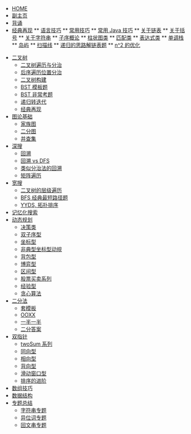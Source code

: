 <!-- docs/_sidebar.md -->

* [HOME](./)
* [副主页](./coding/index)
* [背诵](./coding/memorize)
* [经典再现](./coding/classic/anagram)
** [语言技巧](./coding/classic/lan_sum)
** [常用技巧](./coding/classic/freqused)
** [常用 Java 技巧](./coding/classic/freqused_java)
** [关于链表](./coding/classic/linkedlist)
** [关于括号](./coding/classic/parentheses)
** [关于字符串](./coding/classic/strings)
** [子序概论](./coding/classic/subsequence)
** [柱状图类](./coding/classic/barchart)
** [匹配类](./coding/classic/match)
** [表达式类](./coding/classic/expr)
** [单调栈](./coding/classic/monoq)
** [岛屿](./coding/classic/islands)
** [扫描线](./coding/classic/sweep)
** [递归的思路解链表题](./coding/linkedlist/kgroupreverse)
** [n^2 的优化](./coding/classic/n2_tolower)
- [二叉树](./coding/tree/index)
  * [二叉树遍历与分治](./coding/tree/traversal)
  * [后序遍历位置分治](./coding/tree/postorder)
  * [二叉树构建](./coding/tree/reconstruct)
  * [BST 模板题](./coding/tree/bst)
  * [BST 非常考题](./coding/tree/bst_hard)
  * [递归转迭代](./coding/tree/iterative)
  * [经典再现](./coding/tree/classic)
- [图论基础](./coding/graph/index)
  * [家族图](./coding/graph/family)
  * [二分图](./coding/graph/bipartite)
  * [并查集](./coding/graph/unionfind)
- [深搜](./coding/dfs/index)
  * [回溯](./coding/dfs/backtracking)
  * [回溯 vs DFS](./coding/dfs/backtracking_vs_dfs)
  * [类似分治法的回溯](./coding/dfs/divcon)
  * [矩阵遍历](./coding/dfs/traversal)
- [宽搜](./coding/bfs/index)
  * [二叉树的层级遍历](./coding/bfs/levels)
  * [BFS 经典最短路径题](./coding/bfs/shortest)
  * [YYDS, 拓扑排序](./coding/bfs/topsort)
- [记忆化搜索](./coding/memo/index)
- [动态规划](./coding/dp/index)
  * [决策类](./coding/dp/decision)
  * [双子序型](./coding/dp/subsequence)
  * [坐标型](./coding/dp/indices)
  * [非典型坐标型动规](./coding/dp/indices_adv)
  * [背包型](./coding/dp/knapsack)
  * [博弈型](./coding/dp/gametheory)
  * [区间型](./coding/dp/interval)
  * [股票买卖系列](./coding/dp/stock)
  * [经验型](./coding/dp/unknown)
  * [贪心算法](./coding/dp/greedy)
- [二分法](./coding/binsearch/index)
  * [套模板](./coding/binsearch/template)
  * [OOXX](./coding/binsearch/ooxx)
  * [一半一半](./coding/binsearch/half)
  * [二分答案](./coding/binsearch/binanswer)
- [双指针](./coding/twopointer/index)
  * [twoSum 系列](./coding/twopointer/twosum)
  * [同向型](./coding/twopointer/forward)
  * [相向型](./coding/twopointer/inward)
  * [背向型](./coding/twopointer/outward)
  * [滑动窗口型](./coding/twopointer/sliding)
  * [排序的进阶](./coding/twopointer/sort)
- [数组技巧](./coding/array/index)
- [数据结构](./coding/datastructure/index)
- [专题总结](./)
  * [字符串专题](./)
  * [异位词专题](./)
  * [回文串专题](./)
